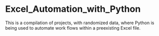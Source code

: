 # Excel_Automation_with_Python

This is a compilation of projects, with randomized data, where Python is
being used to automate work flows within a preexisting Excel file.
